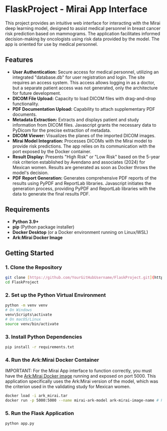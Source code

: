 # FlaskProject - Mirai App Interface

This project provides an intuitive web interface for interacting with the Mirai deep learning model, designed to assist medical personnel in breast cancer risk prediction based on mammograms. The application facilitates informed decision-making by oncologists using risk data provided by the model. The app is oriented for use by medical personnel.

## Features

* **User Authentication:** Secure access for medical personnel, utilizing an integrated "database.db" for user registration and login. The site requires an access system. This access allows logging in as a doctor, but a separate patient access was not generated, only the architecture for future development.
* **DICOM File Upload:** Capacity to load DICOM files with drag-and-drop functionality.
* **PDF Documentation Upload:** Capability to attach supplementary PDF documents.
* **Metadata Extraction:** Extracts and displays patient and study information from DICOM files. Javascript grants the necessary data to PyDicom for the precise extraction of metadata.
* **DICOM Viewer:** Visualizes the planes of the imported DICOM images.
* **Mirai Model Integration:** Processes DICOMs with the Mirai model to provide risk predictions. The app relies on its communication with the port exposed by the Docker container.
* **Result Display:** Presents "High Risk" or "Low Risk" based on the 5-year risk criterion established by Avendano and associates (2024) for Mexican women. Results are generated as soon as Docker throws the model's decision.
* **PDF Report Generation:** Generates comprehensive PDF reports of the results using PyPDF and ReportLab libraries. Javascript initiates the generation process, providing PyPDF and ReportLab libraries with the data to generate the final results PDF.

## Requirements

* **Python 3.9+**
* **pip** (Python package installer)
* **Docker Desktop** (or a Docker environment running on Linux/WSL)
* **Ark:Mirai Docker Image**

## Getting Started

### 1. Clone the Repository

```bash
git clone [https://github.com/YourGitHubUsername/FlaskProject.git](https://github.com/YourGitHubUsername/FlaskProject.git)
cd FlaskProject
```

### 2. Set up the Python Virtual Environment
```bash
python -m venv venv
# On Windows
venv\Scripts\activate
# On macOS/Linux
source venv/bin/activate
```
### 3. Install Python Dependencies
```bash
pip install -r requirements.txt
```

### 4. Run the Ark:Mirai Docker Container

IMPORTANT: For the Mirai App interface to function correctly, you must have the [Ark:Mirai Docker image](https://drive.google.com/file/d/1z30j1oG4UiMqgkUs1tfaBQLJ2Cp930vM/view) running and exposed on port 5000. This application specifically uses the Ark:Mirai version of the model, which was the criterion used in the validating study for Mexican women.
```bash
docker load -i ark_mirai.tar
docker run -p 5000:5000 --name mirai-ark-model ark-mirai-image-name # Replace 'ark-mirai-image-name' with the actual name of your Ark:Mirai image
```
### 5. Run the Flask Application
```bash
python app.py
```


